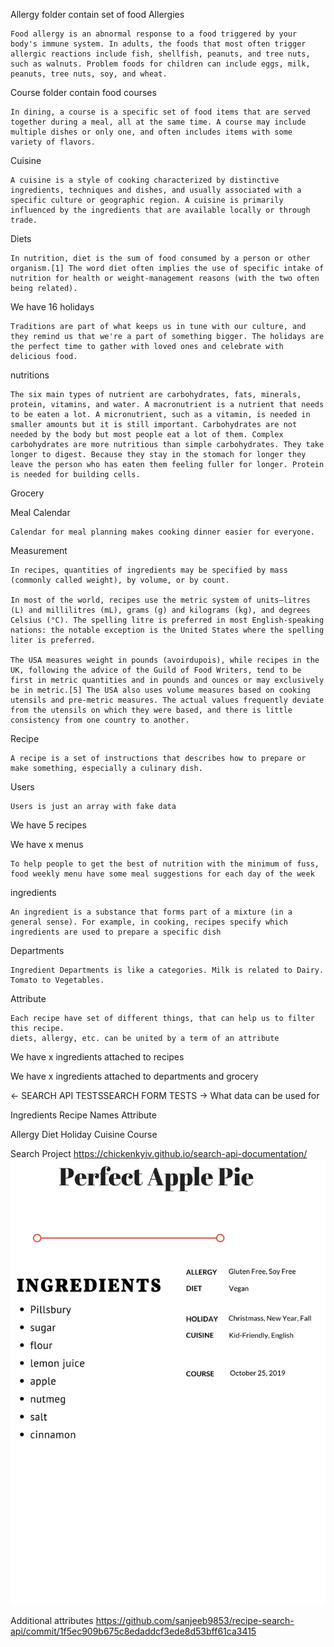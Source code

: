 
Allergy folder contain set of food Allergies

```
Food allergy is an abnormal response to a food triggered by your body's immune system. In adults, the foods that most often trigger allergic reactions include fish, shellfish, peanuts, and tree nuts, such as walnuts. Problem foods for children can include eggs, milk, peanuts, tree nuts, soy, and wheat.
```

Course folder contain food courses
```
In dining, a course is a specific set of food items that are served together during a meal, all at the same time. A course may include multiple dishes or only one, and often includes items with some variety of flavors.
```

Сuisine
```
A cuisine is a style of cooking characterized by distinctive ingredients, techniques and dishes, and usually associated with a specific culture or geographic region. A cuisine is primarily influenced by the ingredients that are available locally or through trade.
```

Diets
```
In nutrition, diet is the sum of food consumed by a person or other organism.[1] The word diet often implies the use of specific intake of nutrition for health or weight-management reasons (with the two often being related).
```
We have 16 holidays
```
Traditions are part of what keeps us in tune with our culture, and they remind us that we're a part of something bigger. The holidays are the perfect time to gather with loved ones and celebrate with delicious food.
```


nutritions
```
The six main types of nutrient are carbohydrates, fats, minerals, protein, vitamins, and water. A macronutrient is a nutrient that needs to be eaten a lot. A micronutrient, such as a vitamin, is needed in smaller amounts but it is still important. Carbohydrates are not needed by the body but most people eat a lot of them. Complex carbohydrates are more nutritious than simple carbohydrates. They take longer to digest. Because they stay in the stomach for longer they leave the person who has eaten them feeling fuller for longer. Protein is needed for building cells.
```


Grocery

Meal Calendar
```
Calendar for meal planning makes cooking dinner easier for everyone.
```

Measurement
```
In recipes, quantities of ingredients may be specified by mass (commonly called weight), by volume, or by count.

In most of the world, recipes use the metric system of units—litres (L) and millilitres (mL), grams (g) and kilograms (kg), and degrees Celsius (°C). The spelling litre is preferred in most English-speaking nations: the notable exception is the United States where the spelling liter is preferred.

The USA measures weight in pounds (avoirdupois), while recipes in the UK, following the advice of the Guild of Food Writers, tend to be first in metric quantities and in pounds and ounces or may exclusively be in metric.[5] The USA also uses volume measures based on cooking utensils and pre-metric measures. The actual values frequently deviate from the utensils on which they were based, and there is little consistency from one country to another.
```

Recipe
```
A recipe is a set of instructions that describes how to prepare or make something, especially a culinary dish.
```

Users
```
Users is just an array with fake data
```






We have 5 recipes












We have x menus
```
To help people to get the best of nutrition with the minimum of fuss, food weekly menu have some meal suggestions for each day of the week
```

ingredients
```
An ingredient is a substance that forms part of a mixture (in a general sense). For example, in cooking, recipes specify which ingredients are used to prepare a specific dish
```

Departments
```
Ingredient Departments is like a categories. Milk is related to Dairy. Tomato to Vegetables.
```

Attribute
```
Each recipe have set of different things, that can help us to filter this recipe.
diets, allergy, etc. can be united by a term of an attribute
```




We have x ingredients attached to recipes

We have x ingredients attached to departments and grocery

← SEARCH API TESTSSEARCH FORM TESTS →
What data can be used for


Ingredients
Recipe Names
Attribute

Allergy
Diet
Holiday
Cuisine
Course



Search Project
https://chickenkyiv.github.io/search-api-documentation/
![](https://raw.githubusercontent.com/ChickenKyiv/creative/master/searchAPI/36940117-bf129978-1f45-11e8-884c-1df315c7fd14.png)

Additional attributes
https://github.com/sanjeeb9853/recipe-search-api/commit/1f5ec909b675c8edaddcf3ede8d53bff61ca3415

